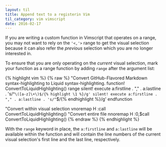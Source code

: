 ```yaml
---
layout: til
title: Append text to a registerin Vim
til_category: vim vimscript
date: 2016-02-17
---
```


If you are writing a custom function in Vimscript that operates on a range, 
you may not want to rely on the `'<,'>` range to get the visual selection
because it can also refer the *previous* selection which you are no longer
interested in.

To ensure that you are only operating on the *current* visual selection, mark
your function as a range function by adding `range` after the argument list:

{% highlight vim %}
{% raw %}
"Convert GitHub-Flavored Markdown syntax-highlighting to Liquid syntax-highlighting.
function! ConvertToLiquidHighlighting() range
  silent! execute a:firstline . "," . a:lastline . 's/^```\([a-z]\+\)$/{% highlight \1 %}/g'
  silent! execute a:firstline . "," . a:lastline . 's/^```$/{% endhighlight %}/g'
endfunction

"Convert within visual selection
vnoremap <leader>H :call ConvertToLiquidHighlighting()<cr>
"Convert entire file
nnoremap <leader>H  :0,$call ConvertToLiquidHighlighting()<cr>
{% endraw %}
{% endhighlight %}


With the `range` keyword in place, the `a:firstline` and `a:lastline` will be available within
the function and will contain the line numbers of
the current visual selection's first line and the last line, respectively.


